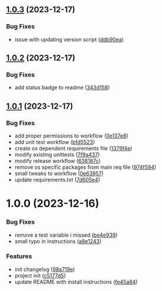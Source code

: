 ## [1.0.3](https://github.com/notzune/habit-tracker/compare/v1.0.2...v1.0.3) (2023-12-17)


### Bug Fixes

* issue with updating version script ([ddb90ea](https://github.com/notzune/habit-tracker/commit/ddb90ea211c890c962bb1b1662244edb5917a025))

## [1.0.2](https://github.com/notzune/habit-tracker/compare/v1.0.1...v1.0.2) (2023-12-17)


### Bug Fixes

* add status badge to readme ([343d158](https://github.com/notzune/habit-tracker/commit/343d158f4e236af88d2f13b3e5088279177457bd))

## [1.0.1](https://github.com/notzune/habit-tracker/compare/v1.0.0...v1.0.1) (2023-12-17)


### Bug Fixes

* add proper permissions to workflow ([0e137e8](https://github.com/notzune/habit-tracker/commit/0e137e8bbc29bc25aa3c491e73be9779c11bc810))
* add unit test workflow ([bfd5523](https://github.com/notzune/habit-tracker/commit/bfd5523bb6b8a1369d39fc62d2ecee3e852b6e57))
* create os dependent requirements file ([1379f4e](https://github.com/notzune/habit-tracker/commit/1379f4ea7ebe678f80760b4d6b883831aa222d1b))
* modify existing unittests ([7f9a437](https://github.com/notzune/habit-tracker/commit/7f9a43799d9892f87a26c97992b2ecff5275ec43))
* modify release workflow ([638187c](https://github.com/notzune/habit-tracker/commit/638187cb1cdff6f06c53125af79db697f7e7df09))
* remove os specific packages from main req file ([974f594](https://github.com/notzune/habit-tracker/commit/974f5940bad815fb04a4c881c03af4d5b32628cc))
* small tweaks to workflow ([0e63957](https://github.com/notzune/habit-tracker/commit/0e639579f68e24b6fee77f8a4ff8aebd6fd0f95a))
* update requirements.txt ([7d605e4](https://github.com/notzune/habit-tracker/commit/7d605e4b2967c4a859b0355cccce95cb1c88ddbb))

# 1.0.0 (2023-12-16)


### Bug Fixes

* remove a test variable i missed ([be4e939](https://github.com/notzune/habit-tracker/commit/be4e939a3c15ea865c22d1debf8c3e2550e5e2cc))
* small typo in instructions ([a8e1243](https://github.com/notzune/habit-tracker/commit/a8e1243b5261dc18670ba285126fa0fd52dcbcdb))


### Features

* init changelog ([98a719e](https://github.com/notzune/habit-tracker/commit/98a719eae9aceb0d6a0524a0bf89bee8c5f270d0))
* project init ([c5177d5](https://github.com/notzune/habit-tracker/commit/c5177d585883d7571f575a151cda1d75099eb0ad))
* update README with install instructions ([fe45a84](https://github.com/notzune/habit-tracker/commit/fe45a84b9a3fd586454d63771a909c0363188cdd))
